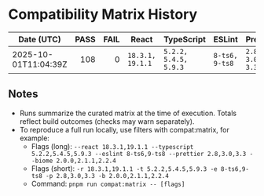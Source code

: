 # Compatibility Matrix History

| Date (UTC)           | PASS | FAIL | React            | TypeScript            | ESLint         | Prettier        | Biome                 |
| -------------------- | ---: | ---: | ---------------- | --------------------- | -------------- | --------------- | --------------------- |
| 2025-10-01T11:04:39Z |  108 |    0 | `18.3.1, 19.1.1` | `5.2.2, 5.4.5, 5.9.3` | `8-ts6, 9-ts8` | `2.8, 3.0, 3.3` | `2.0.0, 2.1.1, 2.2.4` |

## Notes

- Runs summarize the curated matrix at the time of execution. Totals reflect build outcomes (checks may warn separately).
- To reproduce a full run locally, use filters with compat:matrix, for example:
  - Flags (long): `--react 18.3.1,19.1.1 --typescript 5.2.2,5.4.5,5.9.3 --eslint 8-ts6,9-ts8 --prettier 2.8,3.0,3.3 --biome 2.0.0,2.1.1,2.2.4`
  - Flags (short): `-r 18.3.1,19.1.1 -t 5.2.2,5.4.5,5.9.3 -e 8-ts6,9-ts8 -p 2.8,3.0,3.3 -b 2.0.0,2.1.1,2.2.4`
  - Command: `pnpm run compat:matrix -- [flags]`
